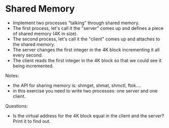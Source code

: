 # Shared Memory

* Implement two processes "talking" through shared memory.
* The first process, let's call it the "server" comes up and defines a piece of shared memory (4K in size).
* The second process, let's call it the "client" comes up and attaches to the shared memory.
* The server changes the first integer in the 4K block incrementing it all every second.
* The client reads the first integer in the 4K block so that we could see it being incremented.

Notes:
* the API for sharing memory is: shmget, shmat, shmctl, ftok....
* in this exercise you need to write two processes: one server and one client.

Questions:
* Is the virtual address for the 4K block equal in the client and the server? Print it to find out.

